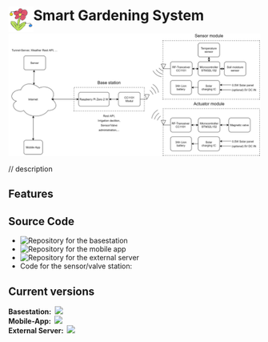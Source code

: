 # Smart Gardening System <img align="left" src="https://github.com/Bernd-H/SmartGardeningSystem/blob/main/Pictures/SmartSelect_20220403-142708_PENUP.png" width="50" height="50" />

<p align="center">
  <img src="https://github.com/Bernd-H/SmartGardeningSystem/blob/main/Pictures/SmartGardeningSystem_V5_en.png">
</p>

// description

## Features

## Source Code

- ![Repository for the basestation](https://github.com/Bernd-H/SmartGardeningSystem_Basestation)
- ![Repository for the mobile app](https://github.com/Bernd-H/SmartGardeningSystem_MobileApp)
- ![Repository for the external server](https://github.com/Bernd-H/SmartGardeningSystem_ExternalServer)
- Code for the sensor/valve station: 

## Current versions

<b>Basestation:</b>&ensp;![](https://img.shields.io/github/release/Bernd-H/SmartGardeningSystem)<br/>
<b>Mobile-App:</b>&ensp;![](https://img.shields.io/github/release/Bernd-H/SmartGardeningSystem_MobileApp)<br/>
<b>External Server:</b>&ensp;![](https://img.shields.io/github/release/Bernd-H/SmartGardeningSystem_ExternalServer)<br/>
